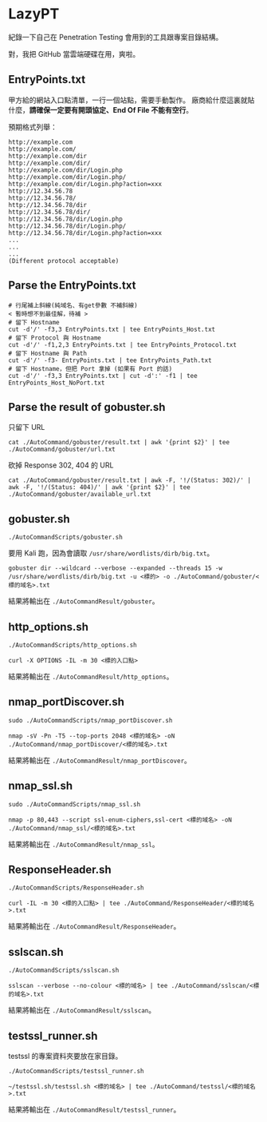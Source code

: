 # LazyPT

紀錄一下自己在 Penetration Testing 會用到的工具跟專案目錄結構。

對，我把 GitHub 當雲端硬碟在用，爽啦。

## EntryPoints.txt

甲方給的網站入口點清單，一行一個站點，需要手動製作。
廠商給什麼這裏就貼什麼，**請確保一定要有開頭協定、End Of File 不能有空行**。


預期格式列舉：
```
http://example.com
http://example.com/
http://example.com/dir
http://example.com/dir/
http://example.com/dir/Login.php
http://example.com/dir/Login.php/
http://example.com/dir/Login.php?action=xxx
http://12.34.56.78
http://12.34.56.78/
http://12.34.56.78/dir
http://12.34.56.78/dir/
http://12.34.56.78/dir/Login.php
http://12.34.56.78/dir/Login.php/
http://12.34.56.78/dir/Login.php?action=xxx
...
...
...
(Different protocol acceptable)
```

## Parse the EntryPoints.txt

```
# 行尾補上斜線(純域名、有get參數 不補斜線)
< 暫時想不到最佳解，待補 >
# 留下 Hostname
cut -d'/' -f3,3 EntryPoints.txt | tee EntryPoints_Host.txt
# 留下 Protocol 與 Hostname
cut -d'/' -f1,2,3 EntryPoints.txt | tee EntryPoints_Protocol.txt
# 留下 Hostname 與 Path
cut -d'/' -f3- EntryPoints.txt | tee EntryPoints_Path.txt
# 留下 Hostname，但把 Port 拿掉 (如果有 Port 的話)
cut -d'/' -f3,3 EntryPoints.txt | cut -d':' -f1 | tee EntryPoints_Host_NoPort.txt
```

## Parse the result of gobuster.sh

只留下 URL
```
cat ./AutoCommand/gobuster/result.txt | awk '{print $2}' | tee ./AutoCommand/gobuster/url.txt
```

砍掉 Response 302, 404 的 URL
```
cat ./AutoCommand/gobuster/result.txt | awk -F, '!/(Status: 302)/' | awk -F, '!/(Status: 404)/' | awk '{print $2}' | tee ./AutoCommand/gobuster/available_url.txt
```


## gobuster.sh

```
./AutoCommandScripts/gobuster.sh
```

要用 Kali 跑，因為會讀取 `/usr/share/wordlists/dirb/big.txt`。

```
gobuster dir --wildcard --verbose --expanded --threads 15 -w /usr/share/wordlists/dirb/big.txt -u <標的> -o ./AutoCommand/gobuster/<標的域名>.txt
```

結果將輸出在 `./AutoCommandResult/gobuster`。

## http_options.sh

```
./AutoCommandScripts/http_options.sh
```

```
curl -X OPTIONS -IL -m 30 <標的入口點>
```

結果將輸出在 `./AutoCommandResult/http_options`。


## nmap_portDiscover.sh

```
sudo ./AutoCommandScripts/nmap_portDiscover.sh
```

```
nmap -sV -Pn -T5 --top-ports 2048 <標的域名> -oN ./AutoCommand/nmap_portDiscover/<標的域名>.txt
```

結果將輸出在 `./AutoCommandResult/nmap_portDiscover`。

## nmap_ssl.sh

```
sudo ./AutoCommandScripts/nmap_ssl.sh
```

```
nmap -p 80,443 --script ssl-enum-ciphers,ssl-cert <標的域名> -oN ./AutoCommand/nmap_ssl/<標的域名>.txt
```

結果將輸出在 `./AutoCommandResult/nmap_ssl`。

## ResponseHeader.sh

```
./AutoCommandScripts/ResponseHeader.sh
```

```
curl -IL -m 30 <標的入口點> | tee ./AutoCommand/ResponseHeader/<標的域名>.txt
```

結果將輸出在 `./AutoCommandResult/ResponseHeader`。

## sslscan.sh

```
./AutoCommandScripts/sslscan.sh
```

```
sslscan --verbose --no-colour <標的域名> | tee ./AutoCommand/sslscan/<標的域名>.txt
```

結果將輸出在 `./AutoCommandResult/sslscan`。

## testssl_runner.sh

testssl 的專案資料夾要放在家目錄。

```
./AutoCommandScripts/testssl_runner.sh
```

```
~/testssl.sh/testssl.sh <標的域名> | tee ./AutoCommand/testssl/<標的域名>.txt
```

結果將輸出在 `./AutoCommandResult/testssl_runner`。